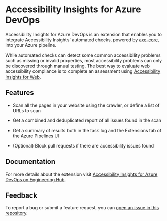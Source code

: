 <!--
Copyright (c) Microsoft Corporation. All rights reserved.
Licensed under the MIT License.
-->

# Accessibility Insights for Azure DevOps

Accessibility Insights for Azure DevOps is an extension that enables you to integrate Accessibility Insights' automated checks, powered by [axe-core](https://github.com/dequelabs/axe-core), into your Azure pipeline.

While automated checks can detect some common accessibility problems such as missing or invalid properties, most accessibility problems can only be discovered through manual testing. The best way to evaluate web accessibility compliance is to complete an assessment using [Accessibility Insights for Web](https://accessibilityinsights.io/docs/web/overview/).

## Features

-   Scan all the pages in your website using the crawler, or define a list of URLs to scan

-   Get a combined and deduplicated report of all issues found in the scan

-   Get a summary of results both in the task log and the Extensions tab of the Azure Pipelines UI

-   (Optional) Block pull requests if there are accessibility issues found

## Documentation

For more details about the extension visit [Accessibility Insights for Azure DevOps on Engineering Hub](https://eng.ms/docs/cloud-ai-platform/devdiv/one-engineering-system-1es/1es-docs/accessibility-insights/accessibility-insights-for-azure-devops).

## Feedback

To report a bug or submit a feature request, you can [open an issue in this repository](https://github.com/microsoft/accessibility-insights-action/issues/new/choose).
